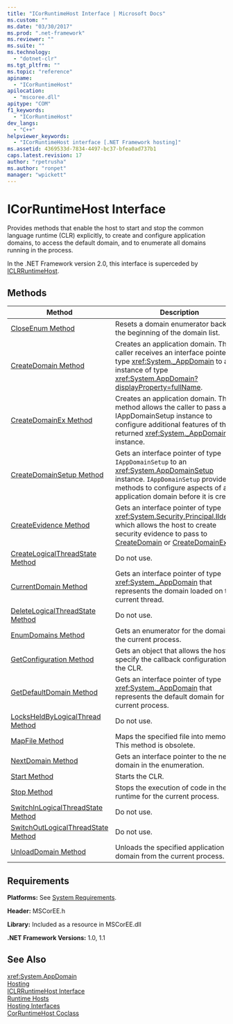 ```yaml
---
title: "ICorRuntimeHost Interface | Microsoft Docs"
ms.custom: ""
ms.date: "03/30/2017"
ms.prod: ".net-framework"
ms.reviewer: ""
ms.suite: ""
ms.technology: 
  - "dotnet-clr"
ms.tgt_pltfrm: ""
ms.topic: "reference"
apiname: 
  - "ICorRuntimeHost"
apilocation: 
  - "mscoree.dll"
apitype: "COM"
f1_keywords: 
  - "ICorRuntimeHost"
dev_langs: 
  - "C++"
helpviewer_keywords: 
  - "ICorRuntimeHost interface [.NET Framework hosting]"
ms.assetid: 4369533d-7834-4497-bc37-bfea0ad737b1
caps.latest.revision: 17
author: "rpetrusha"
ms.author: "ronpet"
manager: "wpickett"
---
```

# ICorRuntimeHost Interface
Provides methods that enable the host to start and stop the common language runtime (CLR) explicitly, to create and configure application domains, to access the default domain, and to enumerate all domains running in the process.  
  
 In the .NET Framework version 2.0, this interface is superceded by [ICLRRuntimeHost](../../../../docs/framework/unmanaged-api/hosting/iclrruntimehost-interface.md).  
  
## Methods  
  
|Method|Description|  
|------------|-----------------|  
|[CloseEnum Method](../../../../docs/framework/unmanaged-api/hosting/icorruntimehost-closeenum-method.md)|Resets a domain enumerator back to the beginning of the domain list.|  
|[CreateDomain Method](../../../../docs/framework/unmanaged-api/hosting/icorruntimehost-createdomain-method.md)|Creates an application domain. The caller receives an interface pointer of type <xref:System._AppDomain> to an instance of type <xref:System.AppDomain?displayProperty=fullName>.|  
|[CreateDomainEx Method](../../../../docs/framework/unmanaged-api/hosting/icorruntimehost-createdomainex-method.md)|Creates an application domain. This method allows the caller to pass an IAppDomainSetup instance to configure additional features of the returned <xref:System._AppDomain> instance.|  
|[CreateDomainSetup Method](../../../../docs/framework/unmanaged-api/hosting/icorruntimehost-createdomainsetup-method.md)|Gets an interface pointer of type `IAppDomainSetup` to an <xref:System.AppDomainSetup> instance. `IAppDomainSetup` provides methods to configure aspects of an application domain before it is created.|  
|[CreateEvidence Method](../../../../docs/framework/unmanaged-api/hosting/icorruntimehost-createevidence-method.md)|Gets an interface pointer of type <xref:System.Security.Principal.IIdentity>, which allows the host to create security evidence to pass to [CreateDomain](../../../../docs/framework/unmanaged-api/hosting/icorruntimehost-createdomain-method.md) or [CreateDomainEx](../../../../docs/framework/unmanaged-api/hosting/icorruntimehost-createdomainex-method.md).|  
|[CreateLogicalThreadState Method](../../../../docs/framework/unmanaged-api/hosting/icorruntimehost-createlogicalthreadstate-method.md)|Do not use.|  
|[CurrentDomain Method](../../../../docs/framework/unmanaged-api/hosting/icorruntimehost-currentdomain-method.md)|Gets an interface pointer of type <xref:System._AppDomain> that represents the domain loaded on the current thread.|  
|[DeleteLogicalThreadState Method](../../../../docs/framework/unmanaged-api/hosting/icorruntimehost-deletelogicalthreadstate-method.md)|Do not use.|  
|[EnumDomains Method](../../../../docs/framework/unmanaged-api/hosting/icorruntimehost-enumdomains-method.md)|Gets an enumerator for the domains in the current process.|  
|[GetConfiguration Method](../../../../docs/framework/unmanaged-api/hosting/icorruntimehost-getconfiguration-method.md)|Gets an object that allows the host to specify the callback configuration of the CLR.|  
|[GetDefaultDomain Method](../../../../docs/framework/unmanaged-api/hosting/icorruntimehost-getdefaultdomain-method.md)|Gets an interface pointer of type <xref:System._AppDomain> that represents the default domain for the current process.|  
|[LocksHeldByLogicalThread Method](../../../../docs/framework/unmanaged-api/hosting/icorruntimehost-locksheldbylogicalthread-method.md)|Do not use.|  
|[MapFile Method](../../../../docs/framework/unmanaged-api/hosting/icorruntimehost-mapfile-method.md)|Maps the specified file into memory. This method is obsolete.|  
|[NextDomain Method](../../../../docs/framework/unmanaged-api/hosting/icorruntimehost-nextdomain-method.md)|Gets an interface pointer to the next domain in the enumeration.|  
|[Start Method](../../../../docs/framework/unmanaged-api/hosting/icorruntimehost-start-method.md)|Starts the CLR.|  
|[Stop Method](../../../../docs/framework/unmanaged-api/hosting/icorruntimehost-stop-method.md)|Stops the execution of code in the runtime for the current process.|  
|[SwitchInLogicalThreadState Method](../../../../docs/framework/unmanaged-api/hosting/icorruntimehost-switchinlogicalthreadstate-method.md)|Do not use.|  
|[SwitchOutLogicalThreadState Method](../../../../docs/framework/unmanaged-api/hosting/icorruntimehost-switchoutlogicalthreadstate-method.md)|Do not use.|  
|[UnloadDomain Method](../../../../docs/framework/unmanaged-api/hosting/icorruntimehost-unloaddomain-method.md)|Unloads the specified application domain from the current process.|  
  
## Requirements  
 **Platforms:** See [System Requirements](../../../../docs/framework/get-started/system-requirements.md).  
  
 **Header:** MSCorEE.h  
  
 **Library:** Included as a resource in MSCorEE.dll  
  
 **.NET Framework Versions:** 1.0, 1.1  
  
## See Also  
 <xref:System.AppDomain>   
 [Hosting](../../../../docs/framework/unmanaged-api/hosting/index.md)   
 [ICLRRuntimeHost Interface](../../../../docs/framework/unmanaged-api/hosting/iclrruntimehost-interface.md)   
 [Runtime Hosts](http://msdn.microsoft.com/en-us/99d9246a-b994-4fe5-985c-8588d1d59998)   
 [Hosting Interfaces](../../../../docs/framework/unmanaged-api/hosting/hosting-interfaces.md)   
 [CorRuntimeHost Coclass](../../../../docs/framework/unmanaged-api/hosting/corruntimehost-coclass.md)
